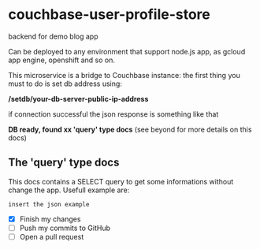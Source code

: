 # couchbase-user-profile-store
backend for demo blog app


Can be deployed to any environment that support node.js app, as gcloud app engine, openshift and so on.

This microservice is a bridge to Couchbase instance: the first thing you must to do is set db address using:

**/setdb/your-db-server-public-ip-address**

if connection successful the json response is something like that

**DB ready, found xx 'query' type docs** (see beyond for more details on this docs)





## The 'query' type docs

This docs contains a SELECT query to get some informations without change the app. Usefull example are:

```
insert the json example
```


- [x] Finish my changes
- [ ] Push my commits to GitHub
- [ ] Open a pull request
